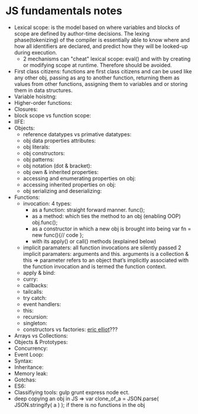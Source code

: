 # JS fundamentals notes  

* Lexical scope: is the model based on where variables and blocks of scope are defined by author-time decisions. The lexing phase(tokenizing) of the compiler is essentially able to know where and how all identifiers are declared, and predict how they will be looked-up during execution.  
    * 2 mechanisms can "cheat" lexical scope: eval() and with by creating or modifying scope at runtime. Therefore should be avoided.  
* First class citizens: functions are first class citizens and can be used like any other obj, passing as arg to another function, returning them as values from other functions, assigning them to variables and or storing them in data structures.  
* Variable hoisitng: 
* Higher-order functions:  
* Closures:  
* block scope vs function scope:  
* IIFE:  
* Objects:  
  * reference datatypes vs primative datatypes:  
  * obj data properties attributes:  
  * obj literals:
  * obj constructors:
  * obj patterns:
  * obj notation (dot & bracket):
  * obj own & inherited properties:
  * accessing and enumerating properties on obj:
  * accessing inherited properties on obj:  
  * obj serializing and deserializing:
* Functions:  
  * invocation: 4 types:
    * as a function: straight forward manner.  func();  
    * as a method: which ties the method to an obj (enabling OOP) obj.func();  
    * as a constructor in which a new obj is brought into being var fn = new func(){// code };  
    * with its apply() or call() methods (explained below)  
  * implicit paramaters:  all function invocations are silently passed 2 implicit paramaters: arguments and this. arguments is a collection & this => parameter refers to an object that’s implicitly associated with the function invocation and is termed the function context.
  * apply & bind:
  * curry: 
  * callbacks:
  * tailcalls: 
  * try catch:  
  * event handlers:
  * this: 
  * recursion:  
  * singleton:  
  * constructors vs factories:  [eric elliot](http://ericleads.com/2013/01/javascript-constructor-functions-vs-factory-functions/)???   
* Arrays vs Collections: 
* Objects & Prototypes:  
* Concurrency: 
* Event Loop:  
* Syntax:  
* Inheritance: 
* Memory leak:
* Gotchas:  
* ES6:
* Classifiying tools: gulp grunt express node ect.  
* deep copying an obj in JS => var clone_of_a = JSON.parse( JSON.stringify( a ) ); if there is no functions in the obj  

